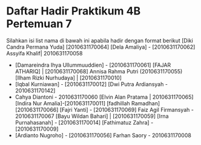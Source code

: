 # Daftar Hadir Praktikum 4B Pertemuan 7
Silahkan isi list nama di bawah ini apabila hadir dengan format berikut
[Diki Candra Permana Yuda] [2010631170064]
[Dela Amaliya] - [2010631170062]
Assyifa Khalif| 2010631170058
- [Damareindra Ihya Ullummuuddien] - [2010631170061]
[FAJAR ATHARIQ] | [2010631170068]
Annisa Rahma Putri (2010631170055)
[Ilham Rizki Nurhudaya] | [2010631170010]
- [Iqbal Kurniawan] - [2010631170012]
[Dwi Putra Ardiansyah - 2010631170142]
- Cahya Diantoni - 2010631170060
[Elvin Alan Pratama | 2010631170065]
[Indira Nur Amalia]-[2010631170011]
[fadhillah Ramadhan][2010631170066]
[Fajri Yanti] -  [2010631170069]
Faiz Agil Firmansyah - 2010631170067
[Bayu Wildan Bahari] | [2010631170059]
[Irna Purnahasanah] - [2010631170014]
[Fathimatuz Zahra] - [2010631170009]
- [Ardianto Nugroho] - [2010631170056]
Farhan Saory - 2010631170008
